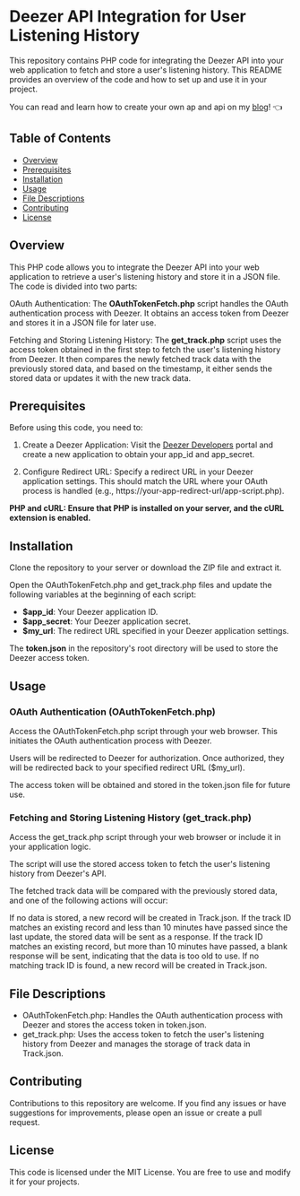 # Deezer API Integration for User Listening History
This repository contains PHP code for integrating the Deezer API into your web application to fetch and store a user's listening history. This README provides an overview of the code and how to set up and use it in your project.

You can read and learn how to create your own ap and api on my [blog](https://vukmaric.rs/Blog/Deezer%20App%20API%20-%20Now%20Playing%20Card)! 👈

## Table of Contents

- [Overview](#overview)
- [Prerequisites](#prerequisites)
- [Installation](#installation)
- [Usage](#usage)
- [File Descriptions](#file-descriptions)
- [Contributing](#contributing)
- [License](#license)
## Overview
This PHP code allows you to integrate the Deezer API into your web application to retrieve a user's listening history and store it in a JSON file. The code is divided into two parts:

OAuth Authentication: The **OAuthTokenFetch.php** script handles the OAuth authentication process with Deezer. It obtains an access token from Deezer and stores it in a JSON file for later use.

Fetching and Storing Listening History: The **get_track.php** script uses the access token obtained in the first step to fetch the user's listening history from Deezer. It then compares the newly fetched track data with the previously stored data, and based on the timestamp, it either sends the stored data or updates it with the new track data.

## Prerequisites
Before using this code, you need to:

1. Create a Deezer Application: Visit the [Deezer Developers](https://developers.deezer.com/) portal and create a new application to obtain your app_id and app_secret.

2. Configure Redirect URL: Specify a redirect URL in your Deezer application settings. This should match the URL where your OAuth process is handled (e.g., https://your-app-redirect-url/app-script.php).

**PHP and cURL: Ensure that PHP is installed on your server, and the cURL extension is enabled.**

## Installation
Clone the repository to your server or download the ZIP file and extract it.

Open the OAuthTokenFetch.php and get_track.php files and update the following variables at the beginning of each script:

- **$app_id**: Your Deezer application ID.
- **$app_secret**: Your Deezer application secret.
- **$my_url**: The redirect URL specified in your Deezer application settings.

The **token.json** in the repository's root directory will be used to store the Deezer access token.
## Usage
### OAuth Authentication (OAuthTokenFetch.php)
Access the OAuthTokenFetch.php script through your web browser. This initiates the OAuth authentication process with Deezer.

Users will be redirected to Deezer for authorization. Once authorized, they will be redirected back to your specified redirect URL ($my_url).

The access token will be obtained and stored in the token.json file for future use.

### Fetching and Storing Listening History (get_track.php)
Access the get_track.php script through your web browser or include it in your application logic.

The script will use the stored access token to fetch the user's listening history from Deezer's API.

The fetched track data will be compared with the previously stored data, and one of the following actions will occur:

If no data is stored, a new record will be created in Track.json.
If the track ID matches an existing record and less than 10 minutes have passed since the last update, the stored data will be sent as a response.
If the track ID matches an existing record, but more than 10 minutes have passed, a blank response will be sent, indicating that the data is too old to use.
If no matching track ID is found, a new record will be created in Track.json.
## File Descriptions
- OAuthTokenFetch.php: Handles the OAuth authentication process with Deezer and stores the access token in token.json.
- get_track.php: Uses the access token to fetch the user's listening history from Deezer and manages the storage of track data in Track.json.
## Contributing
Contributions to this repository are welcome. If you find any issues or have suggestions for improvements, please open an issue or create a pull request.

## License
This code is licensed under the MIT License. You are free to use and modify it for your projects.
